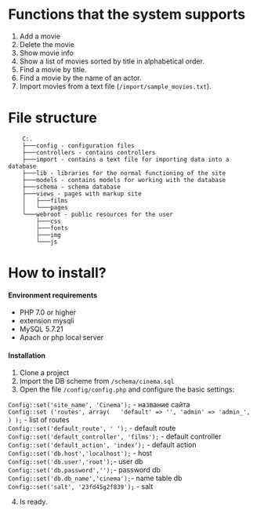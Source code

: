 <h1>Functions that the system supports</h1>

1. Add a movie
2. Delete the movie
3. Show movie info
4. Show a list of movies sorted by title in alphabetical order.
5. Find a movie by title.
6. Find a movie by the name of an actor.
7. Import movies from a text file (`/import/sample_movies.txt`).
<h1> File structure </h1>

		C:.
		├───config - configuration files
		├───controllers - contains controllers
		├───import - contains a text file for importing data into a database
		├───lib - libraries for the normal functioning of the site
		├───models - contains models for working with the database 
		├───schema - schema database
		├───views - pages with markup site
		│   ├───films
		│   └───pages
		└───webroot - public resources for the user
		    ├───css
		    ├───fonts
		    ├───img
		    └───js
		
<h1>How to install?</h1>
<h4>Environment requirements</h4>

* PHP 7.0 or higher
* extension mysqli
* MySQL 5.7.21 
* Apach or php local server

<h4>Installation</h4>

1. Clone a project
2. Import the DB scheme from `/schema/cinema.sql`
3. Open the file `/config/config.php` and configure the basic settings:

`Config::set('site_name', 'Cinema');` - название сайта 
<br>
`Config::set ('routes', array(  
    'default' => '',
    'admin' => 'admin_',
) );` - list of routes
<br>
`Config::set('default_route', '
');` - default route
<br>
`Config::set('default_controller', 'films');` - default controller
`Config::set('default_action', 'index');` - default action
<br>
`Config::set('db.host','localhost');` - host
<br>
`Config::set('db.user','root');`- user db
<br>
`Config::set('db.password','');`- password db
<br>
`Config::set('db.db_name','cinema');`- name table db
<br>
`Config::set('salt', '23fd45g2f839');` - salt
<br>

4. Is ready.




